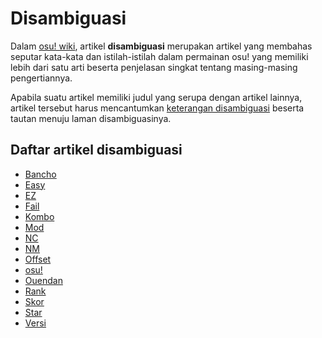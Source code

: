 # Disambiguasi

Dalam [osu! wiki](/wiki/Main_Page), artikel **disambiguasi** merupakan artikel yang membahas seputar kata-kata dan istilah-istilah dalam permainan osu! yang memiliki lebih dari satu arti beserta penjelasan singkat tentang masing-masing pengertiannya.

Apabila suatu artikel memiliki judul yang serupa dengan artikel lainnya, artikel tersebut harus mencantumkan [keterangan disambiguasi](/wiki/Article_styling_criteria/Formatting#for-other-uses) beserta tautan menuju laman disambiguasinya.

## Daftar artikel disambiguasi

- [Bancho](Bancho)
- [Easy](Easy)
- [EZ](EZ)
- [Fail](Fail)
- [Kombo](Combo)
- [Mod](Mod)
- [NC](NC)
- [NM](NM)
- [Offset](Offset)
- [osu!](osu!)
- [Ouendan](Ouendan)
- [Rank](Rank)
- [Skor](Score)
- [Star](Star)
- [Versi](Version)
